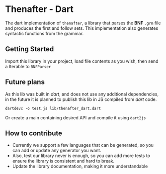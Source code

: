 # Thenafter - Dart

The dart implementation of `thenafter`, a library that parses the **BNF** `.grm` file and produces the first and follow sets.
This implementation also generates syntactic functions from the grammar.

## Getting Started

Import this library in your project, load file contents as you wish, then send a Iterable<int> to `BNFParser`

## Future plans

As this lib was built in _dart_, and does not use any additional dependencies, in the future it is planned to publish this lib in JS compiled from _dart_ code.

```shell script
dartdevc -o test.js lib/thenafter_dart.dart
```

Or create a main containing desired API and compile it using `dart2js`

## How to contribute

- Currently we support a few languages that can be generated, so you can add or update any generator you want.
- Also, test our library never is enough, so you can add more tests to ensure the library is consistent and hard to break.
- Update the library documentation, making it more understandable
